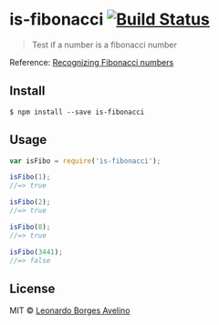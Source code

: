 # is-fibonacci [![Build Status](https://travis-ci.org/lborgav/is-fibonacci.svg?branch=master)](https://travis-ci.org/lborgav/is-fibonacci)

> Test if a number is a fibonacci number

Reference: [Recognizing Fibonacci numbers](https://en.wikipedia.org/wiki/Fibonacci_number#Recognizing_Fibonacci_numbers)

## Install

```
$ npm install --save is-fibonacci
```


## Usage

```js
var isFibo = require('is-fibonacci');

isFibo(1);
//=> true

isFibo(2);
//=> true

isFibo(8);
//=> true

isFibo(3441);
//=> false
```

## License

MIT © [Leonardo Borges Avelino](http://lborgav.com)
